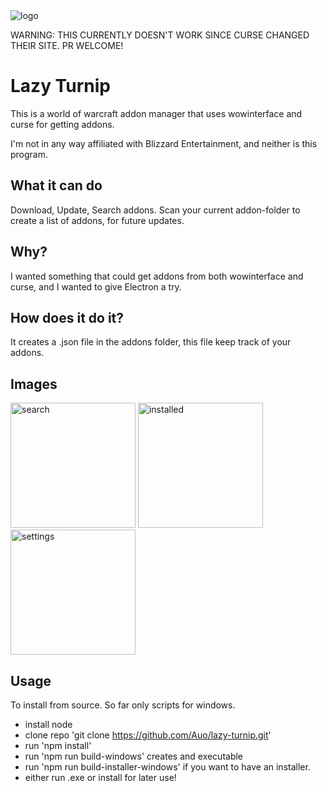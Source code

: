 <img src="https://auo.github.io/images/lazy-turnip/logo.png" alt="logo"/>

WARNING: THIS CURRENTLY DOESN'T WORK SINCE CURSE CHANGED THEIR SITE. PR WELCOME!

# Lazy Turnip
This is a world of warcraft addon manager that uses wowinterface and curse for getting addons.

I'm not in any way affiliated with Blizzard Entertainment, and neither is this program.

## What it can do
Download, Update, Search addons.
Scan your current addon-folder to create a list of addons, for future updates.


## Why?
I wanted something that could get addons from both wowinterface and curse, and I wanted to give Electron a try.


## How does it do it?
It creates a .json file in the addons folder, this file keep track of your addons.

## Images
<img src="https://auo.github.io/images/lazy-turnip/search.png" alt="search" style="width: 200px;"/>
<img src="https://auo.github.io/images/lazy-turnip/installed.png" alt="installed" style="width: 200px;"/>
<img src="https://auo.github.io/images/lazy-turnip/settings.png" alt="settings" style="width: 200px;"/>




## Usage
To install from source.
So far only scripts for windows.

* install node
* clone repo 'git clone https://github.com/Auo/lazy-turnip.git'
* run 'npm install'
* run 'npm run build-windows' creates and executable
* run 'npm run build-installer-windows' if you want to have an installer.
* either run .exe or install for later use!
